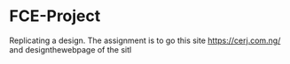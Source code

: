 # FCE-Project
Replicating a design. The assignment is to go this site https://cerj.com.ng/ and designthewebpage of the sitl